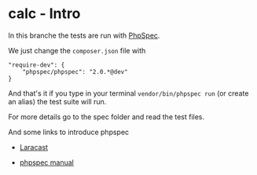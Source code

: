 calc - Intro
====

In this branche the tests are run with [PhpSpec](http://www.phpspec.net/).

We just change the `composer.json` file with

    "require-dev": {
        "phpspec/phpspec": "2.0.*@dev"
    }

And that's it if you type in your terminal `vendor/bin/phpspec run` (or create an alias) the test suite will run.

For more details go to the spec folder and read the test files.

And some links to introduce phpspec

-   [Laracast](https://laracasts.com/lessons/phpspec-is-so-good)

-   [phpspec manual](http://www.phpspec.net/docs/introduction.html)

